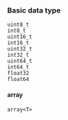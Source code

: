 ### Basic data type

```
uint8_t
int8_t
uint16_t
int16_t
uint32_t
int32_t
uint64_t
int64_t
float32
float64
```

#### array

```
array<T>
```



